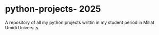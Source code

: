 # python-projects- 2025
A repository of all my python projects writtin in my student period in Millat Umidi University.
